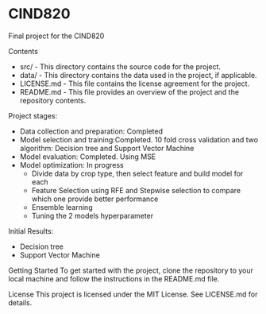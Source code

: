 # CIND820
Final project for the CIND820

Contents
 - src/ - This directory contains the source code for the project.
 - data/ - This directory contains the data used in the project, if applicable.
 - LICENSE.md - This file contains the license agreement for the project.
 - README.md - This file provides an overview of the project and the repository contents.

Project stages:
 - Data collection and preparation: Completed
 - Model selection and training:Completed. 10 fold cross validation and two algorithm: Decision tree and Support Vector Machine
 - Model evaluation: Completed. Using MSE
 - Model optimization: In progress
    + Divide data by crop type, then select feature and build model for each
    + Feature Selection using RFE and Stepwise selection to compare which one provide better performance
    + Ensemble learning
    + Tuning the 2 models hyperparameter

Initial Results:
 - Decision tree
 - Support Vector Machine

Getting Started
  To get started with the project, clone the repository to your local machine and follow the instructions in the README.md file.

License
  This project is licensed under the MIT License. See LICENSE.md for details.

